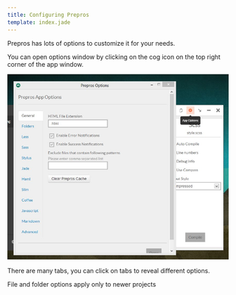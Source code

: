 ```yaml
---
title: Configuring Prepros
template: index.jade
---
```


Prepros has lots of options to customize it for your needs.

You can open options window by clicking on the cog icon on the top right corner of the app window.

![App window](img/config/options.jpg)

There are many tabs, you can click on tabs to reveal different options.

<div class="alert alert-info">File and folder options apply only to newer projects</div>